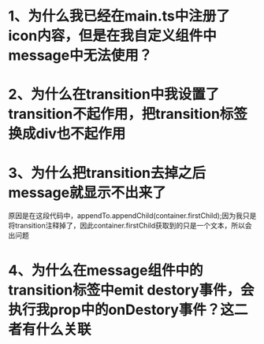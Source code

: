 # 1、为什么我已经在main.ts中注册了icon内容，但是在我自定义组件中message中无法使用？
# 2、为什么在transition中我设置了transition不起作用，把transition标签换成div也不起作用
# 3、为什么把transition去掉之后message就显示不出来了
原因是在这段代码中，appendTo.appendChild(container.firstChild);因为我只是将transition注释掉了，因此container.firstChild获取到的只是一个文本，所以会出问题
# 4、为什么在message组件中的transition标签中emit destory事件，会执行我prop中的onDestory事件？这二者有什么关联